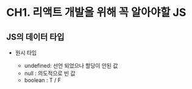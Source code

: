 # CH1. 리액트 개발을 위해 꼭 알아야할 JS

## JS의 데이터 타입

- 원시 타입

  - undefined: 선언 되었으나 할당이 안된 값
  - null : 의도적으로 빈 값
  - boolean : T / F
